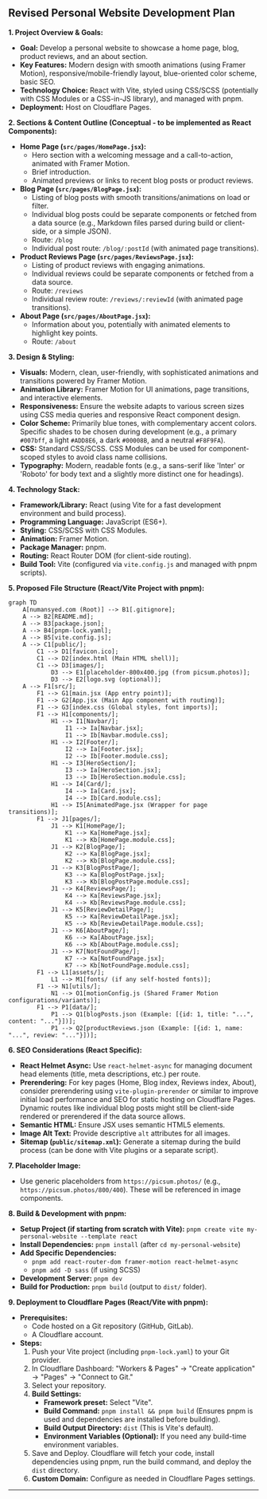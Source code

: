 ## Revised Personal Website Development Plan

**1. Project Overview & Goals:**
*   **Goal:** Develop a personal website to showcase a home page, blog, product reviews, and an about section.
*   **Key Features:** Modern design with smooth animations (using Framer Motion), responsive/mobile-friendly layout, blue-oriented color scheme, basic SEO.
*   **Technology Choice:** React with Vite, styled using CSS/SCSS (potentially with CSS Modules or a CSS-in-JS library), and managed with pnpm.
*   **Deployment:** Host on Cloudflare Pages.

**2. Sections & Content Outline (Conceptual - to be implemented as React Components):**

*   **Home Page (`src/pages/HomePage.jsx`):**
    *   Hero section with a welcoming message and a call-to-action, animated with Framer Motion.
    *   Brief introduction.
    *   Animated previews or links to recent blog posts or product reviews.
*   **Blog Page (`src/pages/BlogPage.jsx`):**
    *   Listing of blog posts with smooth transitions/animations on load or filter.
    *   Individual blog posts could be separate components or fetched from a data source (e.g., Markdown files parsed during build or client-side, or a simple JSON).
    *   Route: `/blog`
    *   Individual post route: `/blog/:postId` (with animated page transitions).
*   **Product Reviews Page (`src/pages/ReviewsPage.jsx`):**
    *   Listing of product reviews with engaging animations.
    *   Individual reviews could be separate components or fetched from a data source.
    *   Route: `/reviews`
    *   Individual review route: `/reviews/:reviewId` (with animated page transitions).
*   **About Page (`src/pages/AboutPage.jsx`):**
    *   Information about you, potentially with animated elements to highlight key points.
    *   Route: `/about`

**3. Design & Styling:**

*   **Visuals:** Modern, clean, user-friendly, with sophisticated animations and transitions powered by Framer Motion.
*   **Animation Library:** Framer Motion for UI animations, page transitions, and interactive elements.
*   **Responsiveness:** Ensure the website adapts to various screen sizes using CSS media queries and responsive React component design.
*   **Color Scheme:** Primarily blue tones, with complementary accent colors. Specific shades to be chosen during development (e.g., a primary `#007bff`, a light `#ADD8E6`, a dark `#00008B`, and a neutral `#F8F9FA`).
*   **CSS:** Standard CSS/SCSS. CSS Modules can be used for component-scoped styles to avoid class name collisions.
*   **Typography:** Modern, readable fonts (e.g., a sans-serif like 'Inter' or 'Roboto' for body text and a slightly more distinct one for headings).

**4. Technology Stack:**

*   **Framework/Library:** React (using Vite for a fast development environment and build process).
*   **Programming Language:** JavaScript (ES6+).
*   **Styling:** CSS/SCSS with CSS Modules.
*   **Animation:** Framer Motion.
*   **Package Manager:** pnpm.
*   **Routing:** React Router DOM (for client-side routing).
*   **Build Tool:** Vite (configured via `vite.config.js` and managed with pnpm scripts).

**5. Proposed File Structure (React/Vite Project with pnpm):**

```mermaid
graph TD
    A[numansyed.com (Root)] --> B1[.gitignore];
    A --> B2[README.md];
    A --> B3[package.json];
    A --> B4[pnpm-lock.yaml];
    A --> B5[vite.config.js];
    A --> C1[public/];
        C1 --> D1[favicon.ico];
        C1 --> D2[index.html (Main HTML shell)];
        C1 --> D3[images/];
            D3 --> E1[placeholder-800x400.jpg (from picsum.photos)];
            D3 --> E2[logo.svg (optional)];
    A --> F1[src/];
        F1 --> G1[main.jsx (App entry point)];
        F1 --> G2[App.jsx (Main App component with routing)];
        F1 --> G3[index.css (Global styles, font imports)];
        F1 --> H1[components/];
            H1 --> I1[Navbar/];
                I1 --> Ia[Navbar.jsx];
                I1 --> Ib[Navbar.module.css];
            H1 --> I2[Footer/];
                I2 --> Ia[Footer.jsx];
                I2 --> Ib[Footer.module.css];
            H1 --> I3[HeroSection/];
                I3 --> Ia[HeroSection.jsx];
                I3 --> Ib[HeroSection.module.css];
            H1 --> I4[Card/];
                I4 --> Ia[Card.jsx];
                I4 --> Ib[Card.module.css];
            H1 --> I5[AnimatedPage.jsx (Wrapper for page transitions)];
        F1 --> J1[pages/];
            J1 --> K1[HomePage/];
                K1 --> Ka[HomePage.jsx];
                K1 --> Kb[HomePage.module.css];
            J1 --> K2[BlogPage/];
                K2 --> Ka[BlogPage.jsx];
                K2 --> Kb[BlogPage.module.css];
            J1 --> K3[BlogPostPage/];
                K3 --> Ka[BlogPostPage.jsx];
                K3 --> Kb[BlogPostPage.module.css];
            J1 --> K4[ReviewsPage/];
                K4 --> Ka[ReviewsPage.jsx];
                K4 --> Kb[ReviewsPage.module.css];
            J1 --> K5[ReviewDetailPage/];
                K5 --> Ka[ReviewDetailPage.jsx];
                K5 --> Kb[ReviewDetailPage.module.css];
            J1 --> K6[AboutPage/];
                K6 --> Ka[AboutPage.jsx];
                K6 --> Kb[AboutPage.module.css];
            J1 --> K7[NotFoundPage/];
                K7 --> Ka[NotFoundPage.jsx];
                K7 --> Kb[NotFoundPage.module.css];
        F1 --> L1[assets/];
            L1 --> M1[fonts/ (if any self-hosted fonts)];
        F1 --> N1[utils/];
            N1 --> O1[motionConfig.js (Shared Framer Motion configurations/variants)];
        F1 --> P1[data/];
            P1 --> Q1[blogPosts.json (Example: [{id: 1, title: "...", content: "..."}])];
            P1 --> Q2[productReviews.json (Example: [{id: 1, name: "...", review: "..."}])];
```

**6. SEO Considerations (React Specific):**

*   **React Helmet Async:** Use `react-helmet-async` for managing document head elements (title, meta descriptions, etc.) per route.
*   **Prerendering:** For key pages (Home, Blog index, Reviews index, About), consider prerendering using `vite-plugin-prerender` or similar to improve initial load performance and SEO for static hosting on Cloudflare Pages. Dynamic routes like individual blog posts might still be client-side rendered or prerendered if the data source allows.
*   **Semantic HTML:** Ensure JSX uses semantic HTML5 elements.
*   **Image Alt Text:** Provide descriptive `alt` attributes for all images.
*   **Sitemap (`public/sitemap.xml`):** Generate a sitemap during the build process (can be done with Vite plugins or a separate script).

**7. Placeholder Image:**

*   Use generic placeholders from `https://picsum.photos/` (e.g., `https://picsum.photos/800/400`). These will be referenced in image components.

**8. Build & Development with pnpm:**

*   **Setup Project (if starting from scratch with Vite):** `pnpm create vite my-personal-website --template react`
*   **Install Dependencies:** `pnpm install` (after `cd my-personal-website`)
*   **Add Specific Dependencies:**
    *   `pnpm add react-router-dom framer-motion react-helmet-async`
    *   `pnpm add -D sass` (if using SCSS)
*   **Development Server:** `pnpm dev`
*   **Build for Production:** `pnpm build` (output to `dist/` folder).

**9. Deployment to Cloudflare Pages (React/Vite with pnpm):**

*   **Prerequisites:**
    *   Code hosted on a Git repository (GitHub, GitLab).
    *   A Cloudflare account.
*   **Steps:**
    1.  Push your Vite project (including `pnpm-lock.yaml`) to your Git provider.
    2.  In Cloudflare Dashboard: "Workers & Pages" -> "Create application" -> "Pages" -> "Connect to Git."
    3.  Select your repository.
    4.  **Build Settings:**
        *   **Framework preset:** Select "Vite".
        *   **Build Command:** `pnpm install && pnpm build` (Ensures pnpm is used and dependencies are installed before building).
        *   **Build Output Directory:** `dist` (This is Vite's default).
        *   **Environment Variables (Optional):** If you need any build-time environment variables.
    5.  Save and Deploy. Cloudflare will fetch your code, install dependencies using pnpm, run the build command, and deploy the `dist` directory.
    6.  **Custom Domain:** Configure as needed in Cloudflare Pages settings.

---